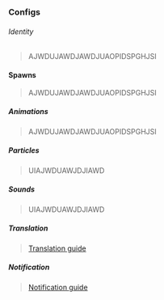 ### Configs

###### Identity

> AJWDUJAWDJAWDJUAOPIDSPGHJSI

#### Spawns

> AJWDUJAWDJAWDJUAOPIDSPGHJSI

##### Animations

> AJWDUJAWDJAWDJUAOPIDSPGHJSI

##### Particles

> UIAJWDUAWJDJIAWD

##### Sounds

> UIAJWDUAWJDJIAWD

##### Translation

> [Translation guide](/general-informations/translations)

##### Notification

> [Notification guide](/general-informations/translations)